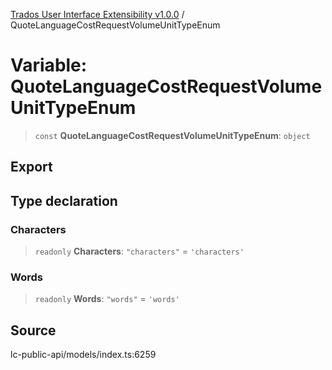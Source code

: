 [Trados User Interface Extensibility v1.0.0](../wiki/globals) / QuoteLanguageCostRequestVolumeUnitTypeEnum

# Variable: QuoteLanguageCostRequestVolumeUnitTypeEnum

> `const` **QuoteLanguageCostRequestVolumeUnitTypeEnum**: `object`

## Export

## Type declaration

### Characters

> `readonly` **Characters**: `"characters"` = `'characters'`

### Words

> `readonly` **Words**: `"words"` = `'words'`

## Source

lc-public-api/models/index.ts:6259
